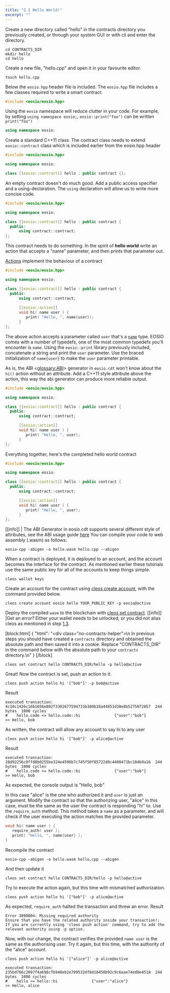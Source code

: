 ```yaml
---
title: "2.1 Hello World!"
excerpt: ""
---
```

Create a new directory called "hello" in the contracts directory you previously created, or through your system GUI or with cli and enter the directory.

```shell
cd CONTRACTS_DIR
mkdir hello
cd hello
```
Create a new file, "hello.cpp" and open it in your favourite editor.

```shell
touch hello.cpp
```
Below the `eosio.hpp` header file is included. The `eosio.hpp` file includes a few classes required to write a smart contract. 

```cpp
#include <eosio/eosio.hpp>
```
Using the `eosio` namespace will reduce clutter in your code. For example, by setting `using namespace eosio;`, `eosio::print("foo")` can be written `print("foo")`

```cpp
using namespace eosio;
```
Create a standard C++11 class. The contract class needs to extend `eosio::contract` class which is included earlier from the eosio.hpp header

```cpp
#include <eosio/eosio.hpp>

using namespace eosio;

class [[eosio::contract]] hello : public contract {};
```
An empty contract doesn't do much good. Add a public access specifier and a using-declaration. The `using` declaration will allow us to write more concise code. 

```cpp
#include <eosio/eosio.hpp>

using namespace eosio;

class [[eosio::contract]] hello : public contract {
  public:
      using contract::contract;
};
```
This contract needs to do something. In the spirit of **hello world** write an action that accepts a "name" parameter, and then prints that parameter out. 

[Actions](https://developers.eos.io/eosio-cpp/docs/communication-model) implement the behaviour of a contract

```cpp
#include <eosio/eosio.hpp>

using namespace eosio;

class [[eosio::contract]] hello : public contract {
  public:
      using contract::contract;
  
      [[eosio::action]]
      void hi( name user ) {
         print( "Hello, ", name{user});
      }
};
```
The above action accepts a parameter called `user` that's a [`name`](https://eosio.github.io/eosio.cdt/structeosio_1_1name.html) type. EOSIO comes with a number of typedefs, one of the most common typedefs you'll encounter is `name`. Using the `eosio::print` library previously included, concatenate a string and print the `user` parameter. Use the braced initialization of `name{user}` to make the `user` parameter printable.

As is, the ABI <<glossary:ABI>> generator in `eosio.cdt` won't know about the `hi()` action without an attribute. Add a C++11 style attribute above the action, this way the abi generator can produce more reliable output. 

```cpp
#include <eosio/eosio.hpp>

using namespace eosio;

class [[eosio::contract]] hello : public contract {
  public:
      using contract::contract;

      [[eosio::action]]
      void hi( name user ) {
         print( "Hello, ", user);
      }
};

```
Everything together, here's the completed hello world contract

```cpp
#include <eosio/eosio.hpp>

using namespace eosio;

class [[eosio::contract]] hello : public contract {
  public:
      using contract::contract;

      [[eosio::action]]
      void hi( name user ) {
         print( "Hello, ", user);
      }
};
```

[[info]]
|
The ABI Generator in eosio.cdt supports several different style of attributes, see the ABI usage guide [here](https://developers.eos.io/eosio-home/docs/the-abi)
You can compile your code to web assembly (.wasm) as follows:

```shell
eosio-cpp -abigen -o hello.wasm hello.cpp --abigen
```
When a contract is deployed, it is deployed to an account, and the account becomes the interface for the contract. As mentioned earlier these tutorials use the same public key for all of the accounts to keep things simple. 

```shell
cleos wallet keys
```
Create an account for the contract using [cleos create account](https://developers.eos.io/eosio-cleos/reference#cleos-create-account), with the command provided below.

```shell
cleos create account eosio hello YOUR_PUBLIC_KEY -p eosio@active
```
Deploy the compiled `wasm` to the blockchain with [cleos set contract](https://developers.eos.io/eosio-cleos/reference#cleos-set-contract). 
[[info]]
|Get an error?
Either your wallet needs to be unlocked, or you did not alias cleos as mentioned in step [1.3](https://developers.eos.io/eosio-home/docs/getting-the-software#section-step-4-aliasing-cleos).

[block:html]
{
  "html": "<div class=\"no-contracts-helper\">\n  In previous steps you should have created a `contracts` directory and obtained the absolute path and then saved it into a cookie. Replace \"CONTRACTS_DIR\" in the command below with the absolute path to your `contracts` directory.\n</div>"
}
[/block]


```shell
cleos set contract hello CONTRACTS_DIR/hello -p hello@active

```
Great! Now the contract is set, push an action to it.

```shell
cleos push action hello hi '["bob"]' -p bob@active
```

Result
```shell
executed transaction: 4c10c1426c16b1656e802f3302677594731b380b18a44851d38e8b5275072857  244 bytes  1000 cycles
#    hello.code <= hello.code::hi               {"user":"bob"}
>> Hello, bob
```
As written, the contract will allow any account to say hi to any user

```shell
cleos push action hello hi '["bob"]' -p alice@active

```

Result
```shell
executed transaction: 28d92256c8ffd8b0255be324e4596b7c745f50f85722d0c4400471bc184b9a16  244 bytes  1000 cycles
#    hello.code <= hello.code::hi               {"user":"bob"}
>> Hello, bob
```
As expected, the console output is "Hello, bob" 

In this case "alice" is the one who authorized it and `user` is just an argument. Modify the contract so that the authorizing user, "alice" in this case, must be the same as the user the contract is responding "hi" to. Use the `require_auth` method. This method takes a `name` as a parameter, and will check if the user executing the action matches the provided parameter. 

```cpp
void hi( name user ) {
   require_auth( user );
   print( "Hello, ", name{user} );
}
```
Recompile the contract

```shell
eosio-cpp -abigen -o hello.wasm hello.cpp --abigen

```
And then update it

```shell
cleos set contract hello CONTRACTS_DIR/hello -p hello@active
```
Try to execute the action again, but this time with mismatched authorization. 

```shell
cleos push action hello hi '["bob"]' -p alice@active
```
As expected, `require_auth` halted the transaction and threw an error. 
Result
```shell
Error 3090004: Missing required authority
Ensure that you have the related authority inside your transaction!;
If you are currently using 'cleos push action' command, try to add the relevant authority using -p option.
```
Now, with our change, the contract verifies the provided `name user` is the same as the authorising user. Try it again, but this time, with the authority of the "alice" account. 

```text
cleos push action hello hi '["alice"]' -p alice@active
```


```text
executed transaction: 235bd766c2097f4a698cfb948eb2e709532df8d18458b92c9c6aae74ed8e4518  244 bytes  1000 cycles
#    hello <= hello::hi               {"user":"alice"}
>> Hello, alice
```
